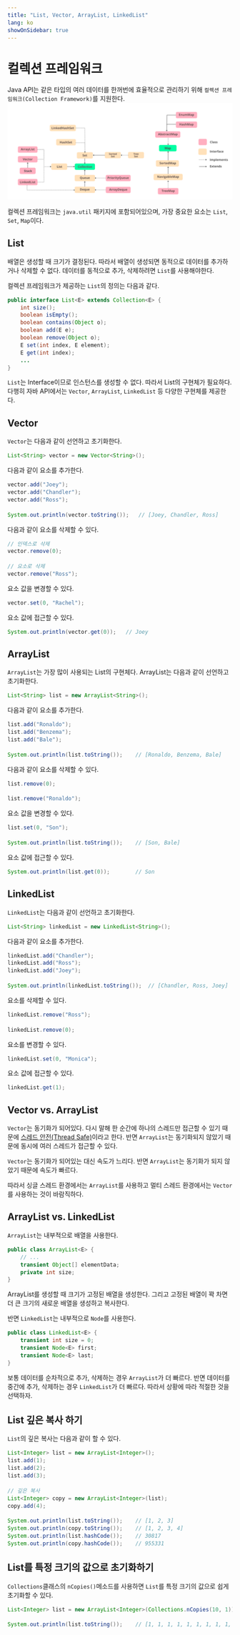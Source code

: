 ```yaml
---
title: "List, Vector, ArrayList, LinkedList"
lang: ko
showOnSidebar: true
---
```


# 컬렉션 프레임워크
Java API는 같은 타입의 여러 데이터를 한꺼번에 효율적으로 관리하기 위해 `컬렉션 프레임워크(Collection Framework)`를 지원한다. 
![](./180114_collection_list/1.png)

컬렉션 프레임워크는 `java.util` 패키지에 포함되어있으며, 가장 중요한 요소는 `List`, `Set`, `Map`이다.

## List
배열은 생성할 때 크기가 결정된다. 따라서 배열이 생성되면 동적으로 데이터를 추가하거나 삭제할 수 없다. 데이터를 동적으로 추가, 삭제하려면 `List`를 사용해야한다.

컬렉션 프레임워크가 제공하는 `List`의 정의는 다음과 같다.
``` java
public interface List<E> extends Collection<E> {
    int size();
    boolean isEmpty();
    boolean contains(Object o);
    boolean add(E e);
    boolean remove(Object o);
    E set(int index, E element);
    E get(int index);
    ...
}
``` 
`List`는 Interface이므로 인스턴스를 생성할 수 없다. 따라서 List의 구현체가 필요하다. 다행히 자바 API에서는 `Vector`, `ArrayList`, `LinkedList` 등 다양한 구현체를 제공한다.

## Vector
`Vector`는 다음과 같이 선언하고 초기화한다.
``` java
List<String> vector = new Vector<String>();
```
다음과 같이 요소를 추가한다.
``` java
vector.add("Joey");
vector.add("Chandler");
vector.add("Ross");

System.out.println(vector.toString());   // [Joey, Chandler, Ross]
```
다음과 같이 요소를 삭제할 수 있다.
``` java
// 인덱스로 삭제
vector.remove(0);

// 요소로 삭제
vector.remove("Ross");
```
요소 값을 변경할 수 있다.
``` java
vector.set(0, "Rachel");
```
요소 값에 접근할 수 있다.
``` java
System.out.println(vector.get(0));   // Joey
```

## ArrayList
`ArrayList`는 가장 많이 사용되는 List의 구현체다. ArrayList는 다음과 같이 선언하고 초기화한다.
``` java
List<String> list = new ArrayList<String>();
```
다음과 같이 요소를 추가한다.
``` java
list.add("Ronaldo");
list.add("Benzema");
list.add("Bale");

System.out.println(list.toString());    // [Ronaldo, Benzema, Bale]
``` 
다음과 같이 요소를 삭제할 수 있다.
``` java
list.remove(0);

list.remove("Ronaldo");
```
요소 값을 변경할 수 있다.
``` java
list.set(0, "Son");

System.out.println(list.toString());    // [Son, Bale]
``` 
요소 값에 접근할 수 있다.
``` java
System.out.println(list.get(0));        // Son
```

## LinkedList
`LinkedList`는 다음과 같이 선언하고 초기화한다.
``` java
List<String> linkedList = new LinkedList<String>();
```
다음과 같이 요소를 추가한다.
``` java
linkedList.add("Chandler");
linkedList.add("Ross");
linkedList.add("Joey");

System.out.println(linkedList.toString());  // [Chandler, Ross, Joey]
```
요소를 삭제할 수 있다.
``` java
linkedList.remove("Ross");

linkedList.remove(0);
```
요소를 변경할 수 있다.
``` java
linkedList.set(0, "Monica");
```
요소 값에 접근할 수 있다.
``` java
linkedList.get(1);
```

## Vector vs. ArrayList
`Vector`는 동기화가 되어있다. 다시 말해 한 순간에 하나의 스레드만 접근할 수 있기 때문에 <u>스레드 안전(Thread Safe)</u>이라고 한다. 반면 `ArrayList`는 동기화되지 않았기 때문에 동시에 여러 스레드가 접근할 수 있다.

`Vector`는 동기화가 되어있는 대신 속도가 느리다. 반면 `ArrayList`는 동기화가 되지 않았기 때문에 속도가 빠르다.

따라서 싱글 스레드 환경에서는 `ArrayList`를 사용하고 멀티 스레드 환경에서는 `Vector`를 사용하는 것이 바람직하다.

## ArrayList vs. LinkedList
`ArrayList`는 내부적으로 배열을 사용한다. 
``` java ArrayList.java
public class ArrayList<E> {
    // ...
    transient Object[] elementData; 
    private int size;
}
```
ArrayList를 생성할 때 크기가 고정된 배열을 생성한다. 그리고 고정된 배열이 꽉 차면 더 큰 크기의 새로운 배열을 생성하고 복사한다.

반면 `LinkedList`는 내부적으로 `Node`를 사용한다.
``` java LinkedList
public class LinkedList<E> {
    transient int size = 0;
    transient Node<E> first;
    transient Node<E> last;
}
``` 

보통 데이터를 순차적으로 추가, 삭제하는 경우 `ArrayList`가 더 빠르다. 반면 데이터를 중간에 추가, 삭제하는 경우 `LinkedList`가 더 빠르다. 따라서 상황에 따라 적절한 것을 선택하자.

## List 깊은 복사 하기
`List`의 깊은 복사는 다음과 같이 할 수 있다.
``` java
List<Integer> list = new ArrayList<Integer>();
list.add(1);
list.add(2);
list.add(3);

// 깊은 복사
List<Integer> copy = new ArrayList<Integer>(list);
copy.add(4);

System.out.println(list.toString());    // [1, 2, 3]
System.out.println(copy.toString());    // [1, 2, 3, 4]
System.out.println(list.hashCode());    // 30817
System.out.println(copy.hashCode());    // 955331
```

## List를 특정 크기의 값으로 초기화하기
`Collections`클래스의 `nCopies()`메소드를 사용하면 `List`를 특정 크기의 값으로 쉽게 초기화할 수 있다.
``` java
List<Integer> list = new ArrayList<Integer>(Collections.nCopies(10, 1));

System.out.println(list.toString());    // [1, 1, 1, 1, 1, 1, 1, 1, 1, 1]
```